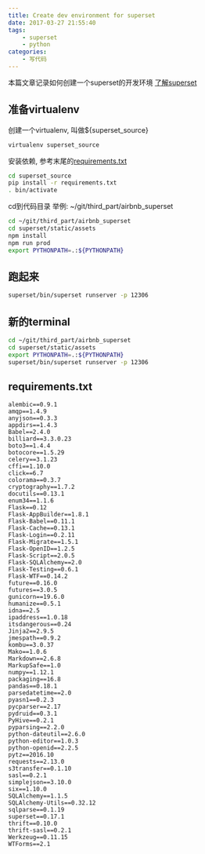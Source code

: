 ```yaml
---
title: Create dev environment for superset
date: 2017-03-27 21:55:40
tags: 
    - superset
    - python
categories:
    - 写代码
---
```


本篇文章记录如何创建一个superset的开发环境
[了解superset](https://github.com/airbnb/superset)

<!-- more -->

准备virtualenv
------------

创建一个virtualenv, 叫做${superset_source}
```bash
virtualenv superset_source
```
安装依赖, 参考末尾的[requirements.txt](#requirements.txt)
```bash
cd superset_source
pip install -r requirements.txt
. bin/activate
```


cd到代码目录 举例: ~/git/third_part/airbnb_superset
```bash
cd ~/git/third_part/airbnb_superset
cd superset/static/assets
npm install
npm run prod
export PYTHONPATH=.:${PYTHONPATH}
```


跑起来
------------

```bash
superset/bin/superset runserver -p 12306
```

新的terminal
------------

```bash
cd ~/git/third_part/airbnb_superset
cd superset/static/assets
export PYTHONPATH=.:${PYTHONPATH}
superset/bin/superset runserver -p 12306
```


requirements.txt
------------

```
alembic==0.9.1
amqp==1.4.9
anyjson==0.3.3
appdirs==1.4.3
Babel==2.4.0
billiard==3.3.0.23
boto3==1.4.4
botocore==1.5.29
celery==3.1.23
cffi==1.10.0
click==6.7
colorama==0.3.7
cryptography==1.7.2
docutils==0.13.1
enum34==1.1.6
Flask==0.12
Flask-AppBuilder==1.8.1
Flask-Babel==0.11.1
Flask-Cache==0.13.1
Flask-Login==0.2.11
Flask-Migrate==1.5.1
Flask-OpenID==1.2.5
Flask-Script==2.0.5
Flask-SQLAlchemy==2.0
Flask-Testing==0.6.1
Flask-WTF==0.14.2
future==0.16.0
futures==3.0.5
gunicorn==19.6.0
humanize==0.5.1
idna==2.5
ipaddress==1.0.18
itsdangerous==0.24
Jinja2==2.9.5
jmespath==0.9.2
kombu==3.0.37
Mako==1.0.6
Markdown==2.6.8
MarkupSafe==1.0
numpy==1.12.1
packaging==16.8
pandas==0.18.1
parsedatetime==2.0
pyasn1==0.2.3
pycparser==2.17
pydruid==0.3.1
PyHive==0.2.1
pyparsing==2.2.0
python-dateutil==2.6.0
python-editor==1.0.3
python-openid==2.2.5
pytz==2016.10
requests==2.13.0
s3transfer==0.1.10
sasl==0.2.1
simplejson==3.10.0
six==1.10.0
SQLAlchemy==1.1.5
SQLAlchemy-Utils==0.32.12
sqlparse==0.1.19
superset==0.17.1
thrift==0.10.0
thrift-sasl==0.2.1
Werkzeug==0.11.15
WTForms==2.1
```